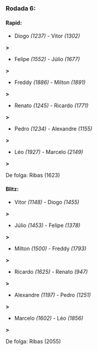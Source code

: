 ### Rodada 6:

#### Rapid:

* Diogo *(1237)*     -     Vitor *(1302)*

 **>** 
* Felipe *(1552)*     -     Júlio *(1677)*

 **>** 
* Freddy *(1886)*     -     Milton *(1891)*

 **>** 
* Renato *(1245)*     -     Ricardo *(1771)*

 **>** 
* Pedro *(1234)*     -     Alexandre *(1155)*

 **>** 
* Léo *(1927)*     -     Marcelo *(2149)*

 **>** 

De folga: Ribas (1623)

#### Blitz:

* Vitor *(1148)*     -     Diogo *(1455)*

 **>** 
* Júlio *(1453)*     -     Felipe *(1378)*

 **>** 
* Milton *(1500)*     -     Freddy *(1793)*

 **>** 
* Ricardo *(1625)*     -     Renato *(947)*

 **>** 
* Alexandre *(1197)*     -     Pedro *(1251)*

 **>** 
* Marcelo *(1602)*     -     Léo *(1856)*

 **>** 

De folga: Ribas (2055)

